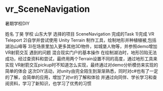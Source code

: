 # vr_SceneNavigation
暑期学校DIY


姓名  丁昊
学校  山东大学
选择的项目  SceneNavigation
完成的Task  1)完成 VR Teleport
            2)自学并尝试使用 Unity Terrain 制作工具，绘制地形并种植植被,包括湖泊山峰等
            3)在场景里加入更多其他3D物件，如城堡人物等，并参照demo增加VR射箭交互
遇到的问题  混合现实门户的基本操作
            在绘制湖泊时，地形凹陷无法成功，经过查资料和尝试，最终用两个Terrain设置不同的高度，通过地形工具来实现
            VR射箭交互pickup时不知道怎么实现，最终通过对demo分析模仿来实现的
简单的体会  这次DIY活动，对unity由完全陌生到渐渐熟悉，同时对c#也有了一定的了解，会简单的应用，增加了对vr的了解和体验
            并通过向同伴、学长学习和查阅资料，学习了新知识，也学习了优秀的习惯
